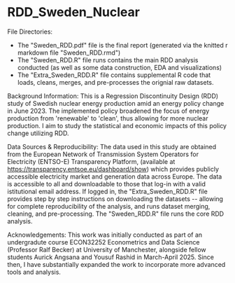 # RDD_Sweden_Nuclear
File Directories:
- The "Sweden_RDD.pdf" file is the final report (generated via the knitted r markdown file "Sweden_RDD.rmd")
- The "Sweden_RDD.R" file runs contains the main RDD analysis conducted (as well as some data construction, EDA and visualizations)
- The "Extra_Sweden_RDD.R" file contains supplemental R code that loads, cleans, merges, and pre-processes the orignial raw datasets.

Background Information:
This is a Regression Discontinuity Design (RDD) study of Swedish nuclear energy production amid an energy policy change in June 2023. The implemented policy broadened the focus of energy production from 'renewable' to 'clean', thus allowing for more nuclear production. I aim to study the statistical and economic impacts of this policy change utilizing RDD.

Data Sources & Reproducibility:
The data used in this study are obtained from the European Network of Transmission System Operators for Electricity (ENTSO-E) Transparency Platform, (available at https://transparency.entsoe.eu/dashboard/show) which provides publicly accessible electricity market and generation data across Europe. The data is accessible to all and downloadable to those that log-in with a valid istitutional email address. If logged in, the "Extra_Sweden_RDD.R" file provides step by step instructions on downloading the datasets -- allowing for complete reproducibility of the analysis, and runs dataset merging, cleaning, and pre-processing. The "Sweden_RDD.R" file runs the core RDD analysis. 

Acknowledgements:
This work was initially conducted as part of an undergradute course ECON32252 Econometrics and Data Science (Professor Ralf Becker) at University of Manchester, alongside fellow students Aurick Angsana and Yousuf Rashid in March-April 2025. Since then, I have substantially expanded the work to incorporate more advanced tools and analysis. 
